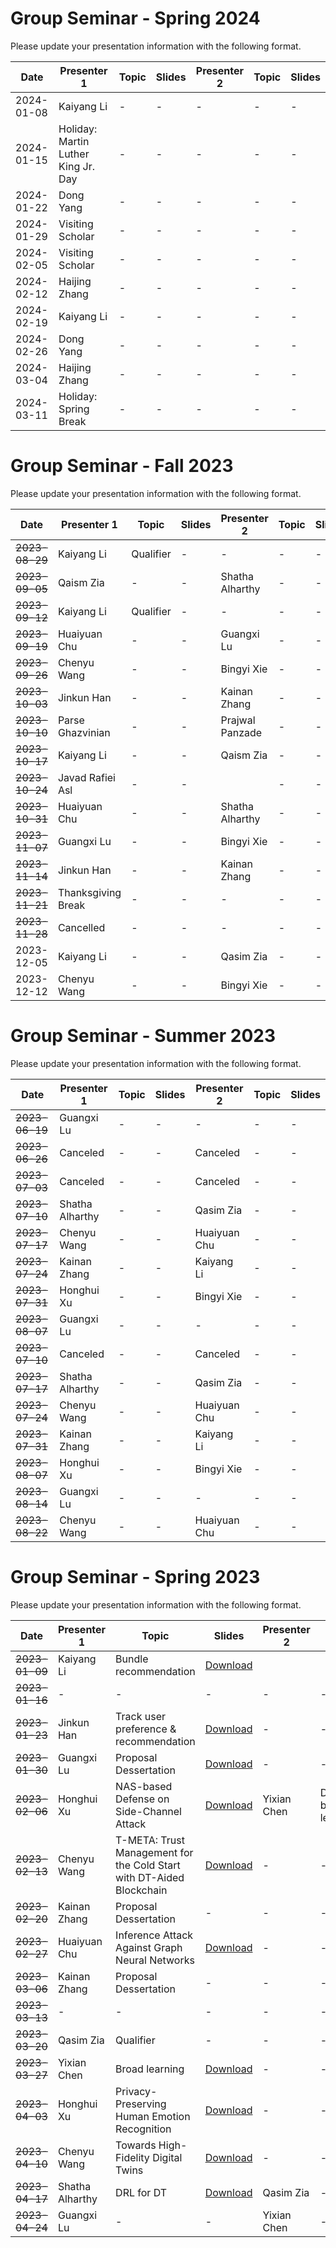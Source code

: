 # Group Seminar - Spring 2024
Please update your presentation information with the following format.

| Date  | Presenter 1 | Topic | Slides | Presenter 2 | Topic | Slides |
| ------------- | ------------- | ------------- | ------------- | ------------- | ------------- | ------------- |
|2024-01-08  | Kaiyang Li   | - | - | - | - | - |
|2024-01-15  | Holiday: Martin Luther King Jr. Day | - | - | - | - | - |
|2024-01-22  | Dong Yang  | - | - | - | - | - |
|2024-01-29  | Visiting Scholar  | - | - | - | - | - |
|2024-02-05  | Visiting Scholar  | - | - | - | - | - |
|2024-02-12  | Haijing Zhang  | - | - | - | - | - |
|2024-02-19  | Kaiyang Li  | - | - | - | - | - |
|2024-02-26  | Dong Yang  | - | - | - | - | - |
|2024-03-04  | Haijing Zhang   | - | - | - | - | - |
|2024-03-11  | Holiday: Spring Break   | - | - | - | - | - |


# Group Seminar - Fall 2023
Please update your presentation information with the following format.

| Date  | Presenter 1 | Topic | Slides | Presenter 2 | Topic | Slides |
| ------------- | ------------- | ------------- | ------------- | ------------- | ------------- | ------------- |
|~~2023-08-29~~  | Kaiyang Li  | Qualifier | - | - | - | - |
|~~2023-09-05~~  |  Qaism Zia | - | - | Shatha Alharthy | - | - |
|~~2023-09-12~~  |  Kaiyang Li | Qualifier | - | - | - | - |
|~~2023-09-19~~  |  Huaiyuan Chu | - | - | Guangxi Lu | - | - |
|~~2023-09-26~~  |  Chenyu Wang | - | - | Bingyi Xie | - | - |
|~~2023-10-03~~  |  Jinkun Han | - | - | Kainan Zhang | - | - |
|~~2023-10-10~~  |  Parse Ghazvinian | - | - | Prajwal Panzade| - | - |
| ~~2023-10-17~~  |  Kaiyang Li | - | - | Qaism Zia | - | - |
| ~~2023-10-24~~  |  Javad Rafiei Asl | - | - |  | - | - |
| ~~2023-10-31~~  |  Huaiyuan Chu | - | - | Shatha Alharthy | - | - |
| ~~2023-11-07~~  |  Guangxi Lu | - | - | Bingyi Xie | - | - |
| ~~2023-11-14~~  |  Jinkun Han | - | - | Kainan Zhang | - | - |
| ~~2023-11-21~~  |  Thanksgiving Break | - | - | - | - | - |
| ~~2023-11-28~~  |  Cancelled | - | - | - | - | - |
| 2023-12-05  |  Kaiyang Li | - | - | Qasim Zia | - | - |
| 2023-12-12  |  Chenyu Wang | - | - | Bingyi Xie | - | - |




# Group Seminar - Summer 2023
Please update your presentation information with the following format.

| Date  | Presenter 1 | Topic | Slides | Presenter 2 | Topic | Slides |
| ------------- | ------------- | ------------- | ------------- | ------------- | ------------- | ------------- |
| ~~2023-06-19~~  | Guangxi Lu  | - | - | - | - | - |
| ~~2023-06-26~~  | Canceled | - | - | Canceled | - | - |
| ~~2023-07-03~~  | Canceled | - | - | Canceled | - | - |
| ~~2023-07-10~~  | Shatha Alharthy  | - | - | Qasim Zia | - | - |
| ~~2023-07-17~~  | Chenyu Wang | - | - | Huaiyuan Chu | - | - |
| ~~2023-07-24~~  | Kainan Zhang | - |-  | Kaiyang Li | - | - |
| ~~2023-07-31~~  | Honghui Xu  | - | - | Bingyi Xie | - | - |
| ~~2023-08-07~~  | Guangxi Lu  | - | - | - | - | - |
| ~~2023-07-10~~  | Canceled | - | - | Canceled | - | - |
| ~~2023-07-17~~  | Shatha Alharthy  | - | - | Qasim Zia | - | - |
| ~~2023-07-24~~  | Chenyu Wang | - | - | Huaiyuan Chu | - | - |
| ~~2023-07-31~~  | Kainan Zhang | - |-  | Kaiyang Li | - | - |
| ~~2023-08-07~~  | Honghui Xu  | - | - | Bingyi Xie | - | - |
| ~~2023-08-14~~  | Guangxi Lu  | - | - | - | - | - |
| ~~2023-08-22~~  | Chenyu Wang | - | - | Huaiyuan Chu | - | - |





# Group Seminar - Spring 2023
Please update your presentation information with the following format.

| Date  | Presenter 1 | Topic | Slides | Presenter 2 | Topic | Slides |
| ------------- | ------------- | ------------- | ------------- | ------------- | ------------- | ------------- |
| ~~2023-01-09~~  | Kaiyang Li  | Bundle recommendation | [Download](https://github.com/KK429312/Presentation_Schedule/raw/main/slides/Kaiyang%20Li/bundleRec20221205.pptx) |
| ~~2023-01-16~~  | -  | -  | -  | -  |  - | - |
| ~~2023-01-23~~  | Jinkun Han  | Track user preference & recommendation | [Download](https://github.com/KK429312/Presentation_Schedule/raw/main/slides/Jinkun%20Han/Preference%20Jump-2023.01.22.pdf) |  - | - | - |
| ~~2023-01-30~~  | Guangxi Lu  | Proposal Dessertation | [Download](https://github.com/KK429312/Presentation_Schedule/blob/main/slides/Guangxi%20Lu/Proposal%20Dessertation%20Slides.pptx) | -  | - | - |
| ~~2023-02-06~~  | Honghui Xu  | NAS-based Defense on Side-Channel Attack | [Download](https://github.com/KK429312/Presentation_Schedule/blob/main/slides/Honghui%20Xu/Group_Meeting_HHX_230206.pptx) | Yixian Chen   |Distributed broad learning|  [Download](https://github.com/KK429312/Presentation_Schedule/blob/a455783f0631d7fcbafa4c44d7b399bd06e48e78/slides/Yixian%20Chen/Distributed%20broad%20learning.pptx) |  
| ~~2023-02-13~~  | Chenyu Wang | T-META: Trust Management for the Cold Start with DT-Aided Blockchain| [Download](https://github.com/KK429312/Presentation_Schedule/blob/main/slides/Chenyu%20Wang/Chenyu_TMETA_20230213.pptx) | -  | - | - |
| ~~2023-02-20~~  | Kainan Zhang| Proposal Dessertation | - | - | - | - |
| ~~2023-02-27~~  | Huaiyuan Chu | Inference Attack Against Graph Neural Networks | [Download](https://github.com/KK429312/Presentation_Schedule/raw/main/slides/Huaiyuan%20Chu/2023.2.27.pptx) | - | - | - |
| ~~2023-03-06~~  | Kainan Zhang| Proposal Dessertation | - | - | - | - |
| ~~2023-03-13~~  | - | - | - | - | - | - |
| ~~2023-03-20~~  | Qasim Zia | Qualifier | - | - | - | - |
| ~~2023-03-27~~  | Yixian Chen  | Broad learning | [Download](https://github.com/KK429312/Presentation_Schedule/raw/main/slides/Huaiyuan%20Chu/2023.2.27.pptx) | -| -| -|
| ~~2023-04-03~~  | Honghui Xu  | Privacy-Preserving Human Emotion Recognition | [Download](https://github.com/KK429312/Presentation_Schedule/raw/main/slides/Honghui%20Xu/Group_Meeting_HHX_230403.pptx) | -   | - | - |
| ~~2023-04-10~~  | Chenyu Wang | Towards High-Fidelity Digital Twins | [Download](https://github.com/KK429312/Presentation_Schedule/blob/main/slides/Chenyu%20Wang/Chenyu_TMETA_20230213.pptx?raw=true) | -   | - | - | 
| ~~2023-04-17~~  | Shatha Alharthy | DRL for DT |[Download](https://github.com/KK429312/Presentation_Schedule/raw/main/slides/Shatha%20Alharthy/DT_Group.pptx)  | Qasim Zia | - | - |
| ~~2023-04-24~~  |  Guangxi Lu  | - | - | Yixian Chen  | - | - |


